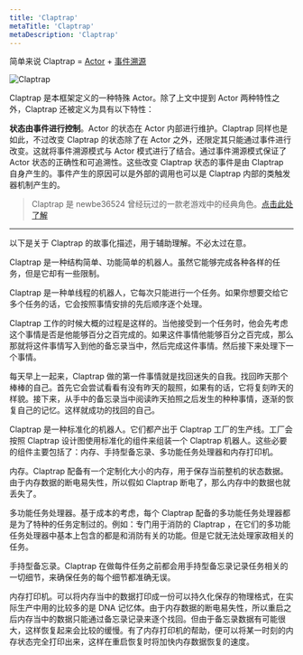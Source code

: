 ```yaml
---
title: 'Claptrap'
metaTitle: 'Claptrap'
metaDescription: 'Claptrap'
---
```


简单来说 Claptrap = [Actor](/zh_Hans/2-Glossary/Actor-Pattern) + [事件溯源](/zh_Hans/2-Glossary/Event-Sourcing)

![Claptrap](/images/20190228-001.gif)

Claptrap 是本框架定义的一种特殊 Actor。除了上文中提到 Actor 两种特性之外，Claptrap 还被定义为具有以下特性：

**状态由事件进行控制**。Actor 的状态在 Actor 内部进行维护。Claptrap 同样也是如此，不过改变 Claptrap 的状态除了在 Actor 之外，还限定其只能通过事件进行改变。这就将事件溯源模式与 Actor 模式进行了结合。通过事件溯源模式保证了 Actor 状态的正确性和可追溯性。这些改变 Claptrap 状态的事件是由 Claptrap 自身产生的。事件产生的原因可以是外部的调用也可以是 Claptrap 内部的类触发器机制产生的。

> Claptrap 是 newbe36524 曾经玩过的一款老游戏中的经典角色。[点击此处了解](https://zh.moegirl.org/%E5%B0%8F%E5%90%B5%E9%97%B9)

---

以下是关于 Claptrap 的故事化描述，用于辅助理解。不必太过在意。

Claptrap 是一种结构简单、功能简单的机器人。虽然它能够完成各种各样的任务，但是它却有一些限制。

Claptrap 是一种单线程的机器人，它每次只能进行一个任务。如果你想要交给它多个任务的话，它会按照事情安排的先后顺序逐个处理。

Claptrap 工作的时候大概的过程是这样的。当他接受到一个任务时，他会先考虑这个事情是否是他能够百分之百完成的。如果这件事情他能够百分之百完成，那么那就将这件事情写入到他的备忘录当中，然后完成这件事情。然后接下来处理下一个事情。

每天早上一起来，Claptrap 做的第一件事情就是找回迷失的自我。找回昨天那个棒棒的自己。首先它会尝试看看有没有昨天的靓照，如果有的话，它将复刻昨天的样貌。接下来，从手中的备忘录当中阅读昨天拍照之后发生的种种事情，逐渐的恢复自己的记忆。这样就成功的找回的自己。

Claptrap 是一种标准化的机器人。它们都产出于 Claptrap 工厂的生产线。工厂会按照 Claptrap 设计图使用标准化的组件来组装一个 Claptrap 机器人。这些必要的组件主要包括了：内存、手持型备忘录、多功能任务处理器和内存打印机。

内存。Claptrap 配备有一个定制化大小的内存，用于保存当前整机的状态数据。由于内存数据的断电易失性，所以假如 Claptrap 断电了，那么内存中的数据也就丢失了。

多功能任务处理器。基于成本的考虑，每个 Claptrap 配备的多功能任务处理器都是为了特种的任务定制过的。例如：专门用于消防的 Claptrap ，在它们的多功能任务处理器中基本上包含的都是和消防有关的功能。但是它就无法处理家政相关的任务。

手持型备忘录。Claptrap 在做每件任务之前都会用手持型备忘录记录任务相关的一切细节，来确保任务的每个细节都准确无误。

内存打印机。可以将内存当中的数据打印成一份可以持久化保存的物理格式，在实际生产中用的比较多的是 DNA 记忆体。由于内存数据的断电易失性，所以重启之后内存当中的数据只能通过备忘录记录来逐个找回。但由于备忘录数据有可能很大，这样恢复起来会比较的缓慢。有了内存打印机的帮助，便可以将某一时刻的内存状态完全打印出来，这样在重启恢复时将加快内存数据恢复的速度。
